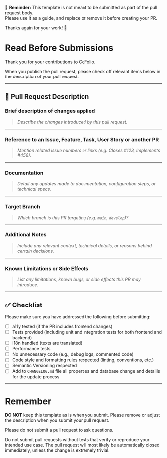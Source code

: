 🚨 **Reminder:** This template is not meant to be submitted as part of the pull request body.  
Please use it as a guide, and replace or remove it before creating your PR.

Thanks again for your work! 💪


# Read Before Submissions

Thank you for your contributions to CoFolio.

When you publish the pull request, please check off relevant items below in the description of your pull request.

---

## 📝 Pull Request Description

### Brief description of changes applied
> _Describe the changes introduced by this pull request._

---

### Reference to an Issue, Feature, Task, User Story or another PR
> _Mention related issue numbers or links (e.g. Closes #123, Implements #456)._

---

### Documentation
> _Detail any updates made to documentation, configuration steps, or technical specs._

---

### Target Branch
> _Which branch is this PR targeting (e.g. `main`, `develop`)?_

---

### Additional Notes
> _Include any relevant context, technical details, or reasons behind certain decisions._

---

### Known Limitations or Side Effects
> _List any limitations, known bugs, or side effects this PR may introduce._

---

## ✅ Checklist

Please make sure you have addressed the following before submitting:

- [ ] a11y tested (if the PR includes frontend changes)
- [ ] Tests provided (including unit and integration tests for both frontend and backend)
- [ ] i18n handled (texts are translated)
- [ ] Performance tests
- [ ] No unnecessary code (e.g., debug logs, commented code)
- [ ] Code style and formatting rules respected (linting, conventions, etc.)
- [ ] Semantic Versioning respected
- [ ] Add to `CHANGELOG.md` file all properties and database change and detaiils for the update process

---

# Remember

**DO NOT** keep this template as is when you submit. Please remove or adjust the description when you submit your pull request.

Please do not submit a pull request to ask questions.

Do not submit pull requests without tests that verify or reproduce your intended use case. The pull request will
most likely be automatically closed immediately, unless the change is extremely trivial. 

